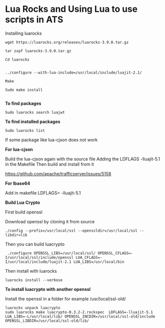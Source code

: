 # Lua Rocks and Using Lua to use scripts in ATS

Installing luarocks
```
wget https://luarocks.org/releases/luarocks-3.9.0.tar.gz

tar zxpf luarocks-3.9.0.tar.gz

Cd luarocks


../configure --with-lua-include=/usr/local/include/luajit-2.1/

Make

Sudo make install


```

**To find packages**

```
Sudo luarocks search luajwt

```

**To find installed packages**

```
Sudo luarocks list
```

If some package like lua-cjson does not work

**For lua-cjson**

Build the lua-cjson again with the source file
Adding the LDFLAGS -lluajit-5.1 in the Makefile
Then build and install from it

https://github.com/apache/trafficserver/issues/5158


**For lbase64**

Add in makefile
LDFLAGS= -lluajit-5.1

**Build Lua Crypto**

First build openssl 

Download openssl by cloning it from source
```
./config --prefix=/usr/local/ssl --openssldir=/usr/local/ssl --libdir=lib
```

Then you can build luacrypto

```
 ./configure OPENSSL_LIBS=/usr/local/ssl/ OPENSSL_CFLAGS=-I/usr/local/ssl/include/openssl LUA_CFLAGS=-I/usr/local/include/luajit-2.1 LUA_LIBS=/usr/local/bin

 ```

Then install with luarocks
```
luarocks install --verbose 

```


**To install luacrypto with another openssl**

Install the openssl in a folder for example /usr/local/ssl-old/

```
luarocks unpack luacrypto
sudo luarocks make luacrypto-0.3.2-2.rockspec  LDFLAGS=-lluajit-5.1 LUA_LIBS=-L/usr/local/lib/ OPENSSL_INCDIR=/usr/local/ssl-old/include OPENSSL_LIBDIR=/usr/local/ssl-old/lib/

```







